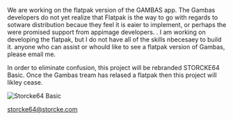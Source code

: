We are working on the flatpak version of the GAMBAS app. The Gambas developers do not yet realize that Flatpak is the way to go with regards to sotware distribution becaue they feel it is eaier to implement, or perhaps the were promised support from appimage developers. 
. 
I am working on developing the flatpak, but I do not have all of the skills nbecesaey to build it.
anyone who can assist or whould like to see a flatpak version of Gambas, please email me. 

In order to eliminate confusion, this project will be rebranded STORCKE64 Basic. 
Once the Gambas tream has relased  a flatpak then this project will likley cease. 


![Storcke64 Basic](https://user-images.githubusercontent.com/127038157/223004329-8dec3c67-2fb6-4b93-8fa6-ebc3a602bd06.png)

storcke64@storcke.com


